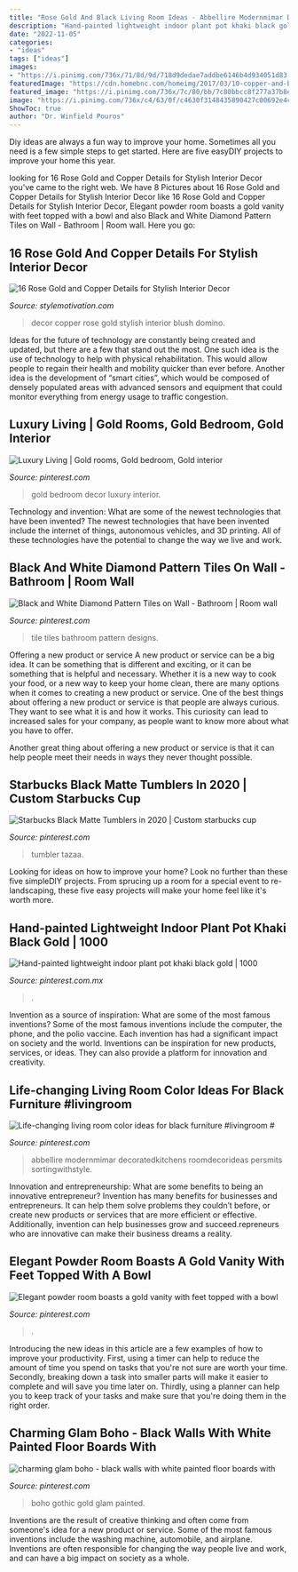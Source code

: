 ```yaml
---
title: "Rose Gold And Black Living Room Ideas - Abbellire Modernmimar Decoratedkitchens Roomdecorideas Persmits Sortingwithstyle"
description: "Hand-painted lightweight indoor plant pot khaki black gold"
date: "2022-11-05"
categories:
- "ideas"
tags: ["ideas"]
images:
- "https://i.pinimg.com/736x/71/8d/9d/718d9dedae7addbe6146b4d934051d83.jpg"
featuredImage: "https://cdn.homebnc.com/homeimg/2017/03/10-copper-and-blush-home-decor-ideas-homebnc.jpg"
featured_image: "https://i.pinimg.com/736x/7c/80/bb/7c80bbcc8f277a37b8e8f05ad04407de--rooms-painted-black-white-painted-floors.jpg?b=t"
image: "https://i.pinimg.com/736x/c4/63/0f/c4630f3148435890427c00692e4c1919--black-gold-bedroom-black-gold-decor.jpg"
ShowToc: true
author: "Dr. Winfield Pouros"
---
```



Diy ideas are always a fun way to improve your home. Sometimes all you need is a few simple steps to get started. Here are five easyDIY projects to improve your home this year.

	

		
looking for 16 Rose Gold and Copper Details for Stylish Interior Decor you've came to the right web. We have 8 Pictures about 16 Rose Gold and Copper Details for Stylish Interior Decor like 16 Rose Gold and Copper Details for Stylish Interior Decor, Elegant powder room boasts a gold vanity with feet topped with a bowl and also Black and White Diamond Pattern Tiles on Wall - Bathroom | Room wall. Here you go:
		
    
## 16 Rose Gold And Copper Details For Stylish Interior Decor

<img loading=lazy src="https://cdn.homebnc.com/homeimg/2017/03/10-copper-and-blush-home-decor-ideas-homebnc.jpg" onerror="this.onerror=null;this.src='https://tse4.mm.bing.net/th?id=OIP.7YMbTmgakxXVzIvrXa3hTwHaHa&amp;pid=15.1';" alt="16 Rose Gold and Copper Details for Stylish Interior Decor">

_Source: stylemotivation.com_

>decor copper rose gold stylish interior blush domino. 

	

Ideas for the future of technology are constantly being created and updated, but there are a few that stand out the most. One such idea is the use of technology to help with physical rehabilitation. This would allow people to regain their health and mobility quicker than ever before. Another idea is the development of “smart cities”, which would be composed of densely populated areas with advanced sensors and equipment that could monitor everything from energy usage to traffic congestion.

    
## Luxury Living | Gold Rooms, Gold Bedroom, Gold Interior

<img loading=lazy src="https://i.pinimg.com/736x/c4/63/0f/c4630f3148435890427c00692e4c1919--black-gold-bedroom-black-gold-decor.jpg" onerror="this.onerror=null;this.src='https://tse4.mm.bing.net/th?id=OIP.8GxrchTVv6zNwCZ05g-MmwHaK3&amp;pid=15.1';" alt="Luxury Living | Gold rooms, Gold bedroom, Gold interior">

_Source: pinterest.com_

>gold bedroom decor luxury interior. 

	

Technology and invention: What are some of the newest technologies that have been invented?
The newest technologies that have been invented include the internet of things, autonomous vehicles, and 3D printing. All of these technologies have the potential to change the way we live and work.

    
## Black And White Diamond Pattern Tiles On Wall - Bathroom | Room Wall

<img loading=lazy src="https://i.pinimg.com/736x/71/8d/9d/718d9dedae7addbe6146b4d934051d83.jpg" onerror="this.onerror=null;this.src='https://tse1.mm.bing.net/th?id=OIP.FkqXJWm0hk12kz4nW9Gg4QHaLI&amp;pid=15.1';" alt="Black and White Diamond Pattern Tiles on Wall - Bathroom | Room wall">

_Source: pinterest.com_

>tile tiles bathroom pattern designs. 

	

Offering a new product or service
A new product or service can be a big idea. It can be something that is different and exciting, or it can be something that is helpful and necessary. Whether it is a new way to cook your food, or a new way to keep your home clean, there are many options when it comes to creating a new product or service. 
One of the best things about offering a new product or service is that people are always curious. They want to see what it is and how it works. This curiosity can lead to increased sales for your company, as people want to know more about what you have to offer. 

Another great thing about offering a new product or service is that it can help people meet their needs in ways they never thought possible.

    
## Starbucks Black Matte Tumblers In 2020 | Custom Starbucks Cup

<img loading=lazy src="https://i.pinimg.com/736x/f5/17/41/f51741c339e2747ac598cd1d93372518.jpg" onerror="this.onerror=null;this.src='https://tse4.mm.bing.net/th?id=OIP.GLJ6CW7HipbrHlw9sw6irAHaJ3&amp;pid=15.1';" alt="Starbucks Black Matte Tumblers in 2020 | Custom starbucks cup">

_Source: pinterest.com_

>tumbler tazaa. 

	

Looking for ideas on how to improve your home? Look no further than these five simpleDIY projects. From sprucing up a room for a special event to re-landscaping, these five easy projects will make your home feel like it's worth more.

    
## Hand-painted Lightweight Indoor Plant Pot Khaki Black Gold | 1000

<img loading=lazy src="https://i.pinimg.com/736x/33/ee/b2/33eeb23474bb7ed62bd40dedc737fb7b.jpg" onerror="this.onerror=null;this.src='https://tse1.mm.bing.net/th?id=OIP.ciq4mGZzRGRNgXEZL5HT-AHaF4&amp;pid=15.1';" alt="Hand-painted lightweight indoor plant pot khaki black gold | 1000">

_Source: pinterest.com.mx_

>. 

	

Invention as a source of inspiration: What are some of the most famous inventions?
Some of the most famous inventions include the computer, the phone, and the polio vaccine. Each invention has had a significant impact on society and the world. Inventions can be inspiration for new products, services, or ideas. They can also provide a platform for innovation and creativity.

    
## Life-changing Living Room Color Ideas For Black Furniture #livingroom #

<img loading=lazy src="https://i.pinimg.com/736x/9a/17/48/9a17481e6e065a31d029138a5400a5a3.jpg" onerror="this.onerror=null;this.src='https://tse4.mm.bing.net/th?id=OIP.bUQ4kvKMrTMNYGPte_U4AQHaHa&amp;pid=15.1';" alt="Life-changing living room color ideas for black furniture #livingroom #">

_Source: pinterest.com_

>abbellire modernmimar decoratedkitchens roomdecorideas persmits sortingwithstyle. 

	

Innovation and entrepreneurship: What are some benefits to being an innovative entrepreneur?
Invention has many benefits for businesses and entrepreneurs. It can help them solve problems they couldn’t before, or create new products or services that are more efficient or effective. Additionally, invention can help businesses grow and succeed.repreneurs who are innovative can make their business dreams a reality.

    
## Elegant Powder Room Boasts A Gold Vanity With Feet Topped With A Bowl

<img loading=lazy src="https://i.pinimg.com/736x/e8/77/9b/e8779bf717d1e1ef08071378bc4222c0.jpg" onerror="this.onerror=null;this.src='https://tse4.mm.bing.net/th?id=OIP.ZLVHc8zBqwKNNJKGPGZweQHaLH&amp;pid=15.1';" alt="Elegant powder room boasts a gold vanity with feet topped with a bowl">

_Source: pinterest.com_

>. 

	

Introducing the new ideas in this article are a few examples of how to improve your productivity. First, using a timer can help to reduce the amount of time you spend on tasks that you're not sure are worth your time. Secondly, breaking down a task into smaller parts will make it easier to complete and will save you time later on. Thirdly, using a planner can help you to keep track of your tasks and make sure that you're doing them in the right order.

    
## Charming Glam Boho - Black Walls With White Painted Floor Boards With

<img loading=lazy src="https://i.pinimg.com/736x/7c/80/bb/7c80bbcc8f277a37b8e8f05ad04407de--rooms-painted-black-white-painted-floors.jpg?b=t" onerror="this.onerror=null;this.src='https://tse3.mm.bing.net/th?id=OIP.wymiuCHUU2popZEOBIbZRAHaLG&amp;pid=15.1';" alt="charming glam boho - black walls with white painted floor boards with">

_Source: pinterest.com_

>boho gothic gold glam painted. 

	

Inventions are the result of creative thinking and often come from someone's idea for a new product or service. Some of the most famous inventions include the washing machine, automobile, and airplane. Inventions are often responsible for changing the way people live and work, and can have a big impact on society as a whole.

